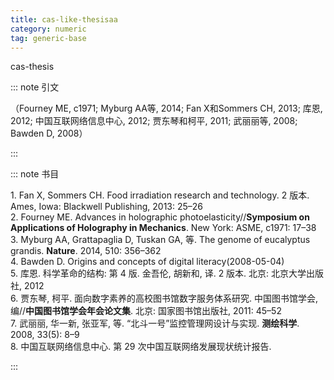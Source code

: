 ```yaml
---
title: cas-like-thesisaa
category: numeric
tag: generic-base
---
```


<!-- 此文件由脚本自动生成，请勿手动修改！ -->

cas-thesis


::: note 引文

（Fourney ME, c1971; Myburg AA等, 2014; Fan X和Sommers CH, 2013; 库恩, 2012; 中国互联网络信息中心, 2012; 贾东琴和柯平, 2011; 武丽丽等, 2008; Bawden D, 2008）

:::



::: note 书目

  <div class="csl-bib-body">
    <div class="csl-entry">1. Fan X, Sommers CH. Food irradiation research and technology. 2 版本. Ames, Iowa: Blackwell Publishing, 2013: 25–26 </div>
    <div class="csl-entry">2. Fourney ME. Advances in holographic photoelasticity//<b>Symposium on Applications of Holography in Mechanics</b>. New York: ASME, c1971: 17–38 </div>
    <div class="csl-entry">3. Myburg AA, Grattapaglia D, Tuskan GA, 等. The genome of eucalyptus grandis. <b>Nature</b>. 2014, 510: 356–362 </div>
    <div class="csl-entry">4. Bawden D. Origins and concepts of digital literacy(2008-05-04) </div>
    <div class="csl-entry">5. 库恩. 科学革命的结构: 第 4 版. 金吾伦, 胡新和, 译. 2 版本. 北京: 北京大学出版社, 2012 </div>
    <div class="csl-entry">6. 贾东琴, 柯平. 面向数字素养的高校图书馆数字服务体系研究. 中国图书馆学会, 编//<b>中国图书馆学会年会论文集</b>. 北京: 国家图书馆出版社, 2011: 45–52 </div>
    <div class="csl-entry">7. 武丽丽, 华一新, 张亚军, 等. “北斗一号”监控管理网设计与实现. <b>测绘科学</b>. 2008, 33(5): 8–9 </div>
    <div class="csl-entry">8. 中国互联网络信息中心. 第 29 次中国互联网络发展现状统计报告.  </div>
  </div>


:::

<!-- more -->
